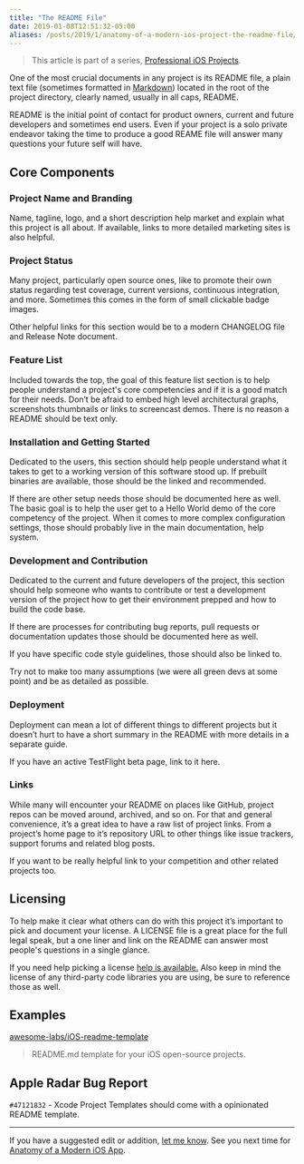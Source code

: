 ```yaml
---
title: "The README File"
date: 2019-01-08T12:51:32-05:00
aliases: /posts/2019/1/anatomy-of-a-modern-ios-project-the-readme-file/
---
```


> This article is part of a series, [Professional iOS Projects](/professional-ios-projects/).

One of the most crucial documents in any project is its README file, a plain text file (sometimes formatted in [Markdown](https://kirkstrobeck.github.io/whatismarkdown.com/)) located in the root of the project directory, clearly named, usually in all caps, README.

README is the initial point of contact for product owners, current and future developers and sometimes end users. Even if your project is a solo private endeavor taking the time to produce a good REAME file will answer many questions your future self will have.

## Core Components

### Project Name and Branding

Name, tagline, logo, and a short description help market and explain what this project is all about. If available, links to more detailed marketing sites is also helpful.

### Project Status

Many project, particularly open source ones, like to promote their own status regarding test coverage, current versions, continuous integration, and more. Sometimes this comes in the form of small clickable badge images.

Other helpful links for this section would be to a modern CHANGELOG file and Release Note document.

### Feature List

Included towards the top, the goal of this feature list section is to help people understand a project's core competencies and if it is a good match for their needs. Don’t be afraid to embed high level architectural graphs, screenshots thumbnails or links to screencast demos. There is no reason a README should be text only.

### Installation and Getting Started

Dedicated to the users, this section should help people understand what it takes to get to a working version of this software stood up. If prebuilt binaries are available, those should be the linked and recommended.

If there are other setup needs those should be documented here as well. The basic goal is to help the user get to a Hello World demo of the core competency of the project. When it comes to more complex configuration settings, those should probably live in the main documentation, help system.

### Development and Contribution

Dedicated to the current and future developers of the project, this section should help someone who wants to contribute or test a development version of the project how to get their environment prepped and how to build the code base. 

If there are processes for contributing bug reports, pull requests or documentation updates those should be documented here as well. 

If you have specific code style guidelines, those should also be linked to.

Try not to make too many assumptions (we were all green devs at some point) and be as detailed as possible. 

### Deployment

Deployment can mean a lot of different things to different projects but it doesn’t hurt to have a short summary in the README with more details in a separate guide.

If you have an active TestFlight beta page, link to it here.

### Links

While many will encounter your README on places like GitHub, project repos can be moved around, archived, and so on. For that and general convenience, it’s a great idea to have a raw list of project links. From a project’s home page to it’s repository URL to other things like issue trackers, support forums and related blog posts.

If you want to be really helpful link to your competition and other related projects too. 

## Licensing

To help make it clear what others can do with this project it’s important to pick and document your license. A LICENSE file is a great place for the full legal speak, but a one liner and link on the README can answer most people's questions in a single glance.

If you need help picking a license [help is available.](https://choosealicense.com/) Also keep in mind the license of any third-party code libraries you are using, be sure to reference those as well.

## Examples

[awesome-labs/iOS-readme-template](https://github.com/awesome-labs/iOS-readme-template)

> README.md template for your iOS open-source projects.

## Apple Radar Bug Report

`#47121832` - Xcode Project Templates should come with a opinionated README template.

---

If you have a suggested edit or addition, [let me know](/contact). See you next time for [Anatomy of a Modern iOS App](/posts/2019/1/new-series-anatomy-of-a-modern-ios-project/).